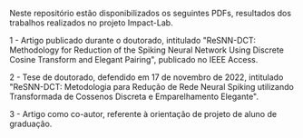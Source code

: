 Neste repositório estão disponibilizados os seguintes PDFs, resultados dos trabalhos realizados no projeto Impact-Lab.

1 - Artigo publicado durante o doutorado, intitulado "ReSNN-DCT: Methodology for Reduction of the Spiking Neural Network Using Discrete Cosine Transform and Elegant Pairing", publicado no IEEE Access.

2 - Tese de doutorado, defendido em 17 de novembro de 2022, intitulado "ReSNN-DCT: Metodologia para Redução de Rede Neural Spiking utilizando Transformada de Cossenos Discreta e Emparelhamento Elegante".

3 - Artigo como co-autor, referente à orientação de projeto de aluno de graduação.
